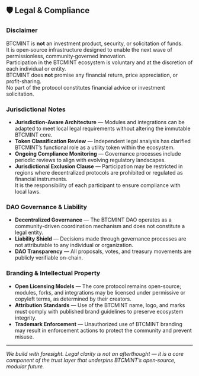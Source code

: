 ## 🛡️ Legal & Compliance

### Disclaimer  
BTCMINT is **not** an investment product, security, or solicitation of funds.  
It is open‑source infrastructure designed to enable the next wave of permissionless, community‑governed innovation.  
Participation in the BTCMINT ecosystem is voluntary and at the discretion of each individual or entity.  
BTCMINT does **not** promise any financial return, price appreciation, or profit-sharing.  
No part of the protocol constitutes financial advice or investment solicitation.

### Jurisdictional Notes  
- **Jurisdiction‑Aware Architecture** — Modules and integrations can be adapted to meet local legal requirements without altering the immutable BTCMINT core.  
- **Token Classification Review** — Independent legal analysis has clarified BTCMINT’s functional role as a utility token within the ecosystem.  
- **Ongoing Compliance Monitoring** — Governance processes include periodic reviews to align with evolving regulatory landscapes.  
- **Jurisdictional Exclusion Clause** — Participation may be restricted in regions where decentralized protocols are prohibited or regulated as financial instruments.  
  It is the responsibility of each participant to ensure compliance with local laws.

### DAO Governance & Liability  
- **Decentralized Governance** — The BTCMINT DAO operates as a community-driven coordination mechanism and does not constitute a legal entity.  
- **Liability Shield** — Decisions made through governance processes are not attributable to any individual or organization.  
- **DAO Transparency** — All proposals, votes, and treasury movements are publicly verifiable on-chain.

### Branding & Intellectual Property  
- **Open Licensing Models** — The core protocol remains open-source; modules, forks, and integrations may be licensed under permissive or copyleft terms, as determined by their creators.  
- **Attribution Standards** — Use of the BTCMINT name, logo, and marks must comply with published brand guidelines to preserve ecosystem integrity.  
- **Trademark Enforcement** — Unauthorized use of BTCMINT branding may result in enforcement actions to protect the community and prevent misuse.

---

*We build with foresight. Legal clarity is not an afterthought — it is a core component of the trust layer that underpins BTCMINT’s open‑source, modular future.*
